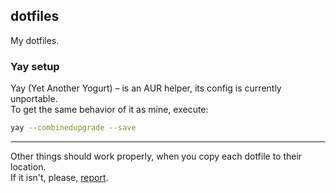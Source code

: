 ## dotfiles
My dotfiles.

### Yay setup
Yay (Yet Another Yogurt) – is an AUR helper, its config is currently unportable.  
To get the same behavior of it as mine, execute:
```bash
yay --combinedupgrade --save
```

___

Other things should work properly, when you copy each dotfile to their location.  
If it isn't, please, [report](https://github.com/PackmanDude/dotfiles/issues).
